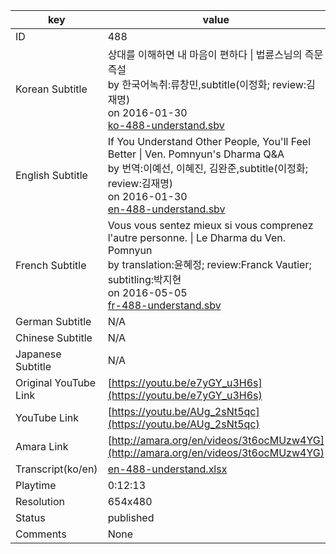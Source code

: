 |  key  |  value  |
|-------|---------|
| ID            | 488 |
| Korean Subtitle | 상대를 이해하면 내 마음이 편하다 \| 법륜스님의 즉문즉설<br>by 한국어녹취:류창민,subtitle(이정화; review:김재명)<br>on 2016-01-30<br>[ko-488-understand.sbv](https://github.com/jungtosociety/dharma-qna/raw/master/sub/488/ko-488-understand.sbv)<br>|
| English Subtitle | If You Understand Other People, You'll Feel Better \| Ven. Pomnyun's Dharma Q&A<br>by 번역:이예선, 이혜진, 김완준,subtitle(이정화; review:김재명)<br>on 2016-01-30<br>[en-488-understand.sbv](https://github.com/jungtosociety/dharma-qna/raw/master/sub/488/en-488-understand.sbv)<br>|
| French Subtitle | Vous vous sentez mieux si vous comprenez l'autre personne. \| Le Dharma du Ven. Pomnyun<br>by translation:윤혜정; review:Franck Vautier; subtitling:박지현<br>on 2016-05-05<br>[fr-488-understand.sbv](https://github.com/jungtosociety/dharma-qna/raw/master/sub/488/fr-488-understand.sbv)<br>|
| German Subtitle | N/A |
| Chinese Subtitle | N/A |
| Japanese Subtitle | N/A |
| Original YouTube Link  | [https://youtu.be/e7yGY_u3H6s](https://youtu.be/e7yGY_u3H6s) |
| YouTube Link  | [https://youtu.be/AUg_2sNt5qc](https://youtu.be/AUg_2sNt5qc) |
| Amara Link    | [http://amara.org/en/videos/3t6ocMUzw4YG](http://amara.org/en/videos/3t6ocMUzw4YG) |
| Transcript(ko/en) | [en-488-understand.xlsx](https://github.com/jungtosociety/dharma-qna/raw/master/sub/488/en-488-understand.xlsx) |
| Playtime | 0:12:13 |
| Resolution | 654x480|
| Status | published |
| Comments | None |
